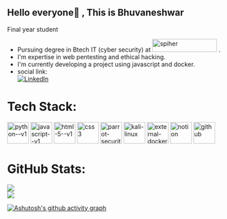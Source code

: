 ## Hello everyone👋 , This is Bhuvaneshwar
Final year student 
- Pursuing degree in Btech IT (cyber security) at <a href="https://spiher.ac.in/"><img width="150" height="30" src="https://spiher.ac.in/wp-content/themes/spiher19/img/spiher-logo.svg" alt="spiher" href="spiher.ac.in"/></a> .
- I'm expertise in web pentesting and ethical hacking.
- I'm currently developing a project using javascript and docker.
- social link:
  <br/>[![LinkedIn](https://img.shields.io/badge/LinkedIn-%230077B5.svg?logo=linkedin&logoColor=white)](https://www.linkedin.com/in/bhuvaneshwarg26/)

#  Tech Stack:
<a href="https://www.python.org/"><img width="50" height="50" src="https://img.icons8.com/color/48/python--v1.png" alt="python--v1"/></a> <a href="https://www.javascript.com/"><img width="50" height="50" src="https://img.icons8.com/color/100/javascript--v1.png" alt="javascript--v1"/></a> <a href="https://html.com/"><img width="50" height="50" src="https://img.icons8.com/color/50/html-5--v1.png" alt="html-5--v1"/></a> <a href="https://css3.com/"><img width="50" height="50" src="https://img.icons8.com/color/50/css3.png" alt="css3"/></a> <a href="https://parrotsec.org/"><img width="50" height="50" src="https://img.icons8.com/color/50/parrot-security--v1.png" alt="parrot-security--v1"/></a> <a href="https://www.kali.org/"><img width="50" height="50" src="https://img.icons8.com/color/50/kali-linux.png" alt="kali-linux"/></a> <a href="https://www.docker.com/"><img width="50" height="50" src="https://img.icons8.com/external-tal-revivo-shadow-tal-revivo/50/external-docker-a-set-of-coupled-software-as-a-service-logo-shadow-tal-revivo.png" alt="external-docker-a-set-of-coupled-software-as-a-service-logo-shadow-tal-revivo"/></a> <a href="https://www.notion.com/"><img width="50" height="50" src="https://img.icons8.com/ios/100/notion.png" alt="notion"/></a> <a href="https://github.com/bhuvaneshwar-git"><img width="50" height="50" src="https://img.icons8.com/glyph-neue/64/github.png" alt="github"/></a>
#  GitHub Stats:
![](https://github-readme-stats.vercel.app/api?username=bhuvaneshwar-git&theme=dark&hide_border=false&include_all_commits=false&count_private=false)<br/>
![](https://nirzak-streak-stats.vercel.app/?user=bhuvaneshwar-git&theme=dark&hide_border=false)<br/>

[![Ashutosh's github activity graph](https://github-readme-activity-graph.vercel.app/graph?username=bhuvaneshwar-git&theme=github-compact)](https://github.com/bhuvaneshwar-git/github-readme-activity-graph)
